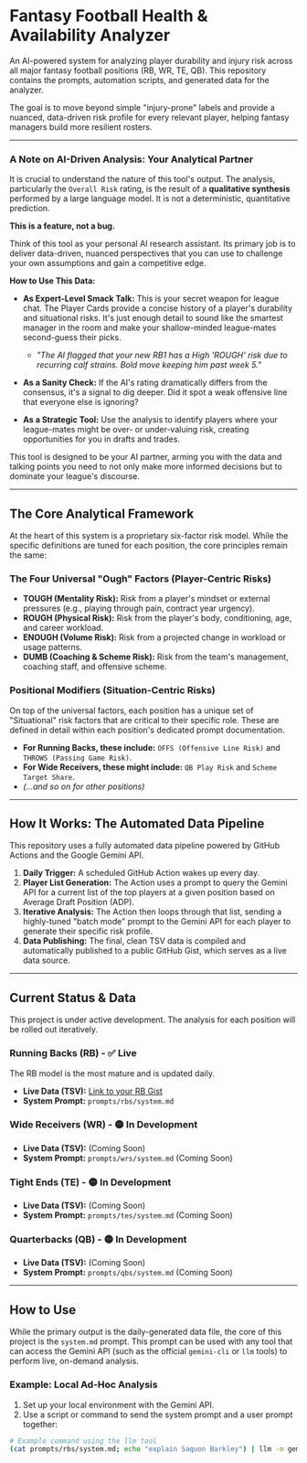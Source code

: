 # Fantasy Football Health & Availability Analyzer

An AI-powered system for analyzing player durability and injury risk across all major fantasy football positions (RB, WR, TE, QB). This repository contains the prompts, automation scripts, and generated data for the analyzer.

The goal is to move beyond simple "injury-prone" labels and provide a nuanced, data-driven risk profile for every relevant player, helping fantasy managers build more resilient rosters.

---

### A Note on AI-Driven Analysis: Your Analytical Partner

It is crucial to understand the nature of this tool's output. The analysis, particularly the `Overall Risk` rating, is the result of a **qualitative synthesis** performed by a large language model. It is not a deterministic, quantitative prediction.

**This is a feature, not a bug.**

Think of this tool as your personal AI research assistant. Its primary job is to deliver data-driven, nuanced perspectives that you can use to challenge your own assumptions and gain a competitive edge.

**How to Use This Data:**

*   **As Expert-Level Smack Talk:** This is your secret weapon for league chat. The Player Cards provide a concise history of a player's durability and situational risks. It's just enough detail to sound like the smartest manager in the room and make your shallow-minded league-mates second-guess their picks.
    *   *"The AI flagged that your new RB1 has a High 'ROUGH' risk due to recurring calf strains. Bold move keeping him past week 5."*

*   **As a Sanity Check:** If the AI's rating dramatically differs from the consensus, it's a signal to dig deeper. Did it spot a weak offensive line that everyone else is ignoring?

*   **As a Strategic Tool:** Use the analysis to identify players where your league-mates might be over- or under-valuing risk, creating opportunities for you in drafts and trades.

This tool is designed to be your AI partner, arming you with the data and talking points you need to not only make more informed decisions but to dominate your league's discourse.

---

## The Core Analytical Framework

At the heart of this system is a proprietary six-factor risk model. While the specific definitions are tuned for each position, the core principles remain the same:

### The Four Universal "Ough" Factors (Player-Centric Risks)

*   **TOUGH (Mentality Risk):** Risk from a player's mindset or external pressures (e.g., playing through pain, contract year urgency).
*   **ROUGH (Physical Risk):** Risk from the player's body, conditioning, age, and career workload.
*   **ENOUGH (Volume Risk):** Risk from a projected change in workload or usage patterns.
*   **DUMB (Coaching & Scheme Risk):** Risk from the team's management, coaching staff, and offensive scheme.

### Positional Modifiers (Situation-Centric Risks)

On top of the universal factors, each position has a unique set of "Situational" risk factors that are critical to their specific role. These are defined in detail within each position's dedicated prompt documentation.

*   **For Running Backs, these include:** `OFFS (Offensive Line Risk)` and `THROWS (Passing Game Risk)`.
*   **For Wide Receivers, these might include:** `QB Play Risk` and `Scheme Target Share`.
*   *(...and so on for other positions)*

---

## How It Works: The Automated Data Pipeline

This repository uses a fully automated data pipeline powered by GitHub Actions and the Google Gemini API.

1.  **Daily Trigger:** A scheduled GitHub Action wakes up every day.
2.  **Player List Generation:** The Action uses a prompt to query the Gemini API for a current list of the top players at a given position based on Average Draft Position (ADP).
3.  **Iterative Analysis:** The Action then loops through that list, sending a highly-tuned "batch mode" prompt to the Gemini API for each player to generate their specific risk profile.
4.  **Data Publishing:** The final, clean TSV data is compiled and automatically published to a public GitHub Gist, which serves as a live data source.

---

## Current Status & Data

This project is under active development. The analysis for each position will be rolled out iteratively.

### Running Backs (RB) - ✅ **Live**

The RB model is the most mature and is updated daily.
*   **Live Data (TSV):** [Link to your RB Gist](https://gist.github.com/gt8073a/fa22d4721dc053f0b89425097e9bdbfd)
*   **System Prompt:** `prompts/rbs/system.md`

### Wide Receivers (WR) - 🟡 **In Development**
*   **Live Data (TSV):** (Coming Soon)
*   **System Prompt:** `prompts/wrs/system.md` (Coming Soon)

### Tight Ends (TE) - 🟡 **In Development**
*   **Live Data (TSV):** (Coming Soon)
*   **System Prompt:** `prompts/tes/system.md` (Coming Soon)

### Quarterbacks (QB) - 🟡 **In Development**
*   **Live Data (TSV):** (Coming Soon)
*   **System Prompt:** `prompts/qbs/system.md` (Coming Soon)

---

## How to Use

While the primary output is the daily-generated data file, the core of this project is the `system.md` prompt. This prompt can be used with any tool that can access the Gemini API (such as the official `gemini-cli` or `llm` tools) to perform live, on-demand analysis.

### Example: Local Ad-Hoc Analysis

1.  Set up your local environment with the Gemini API.
2.  Use a script or command to send the system prompt and a user prompt together:

```bash
# Example command using the llm tool
(cat prompts/rbs/system.md; echo "explain Saquon Barkley") | llm -m gemini-1.5-pro-latest -
```

